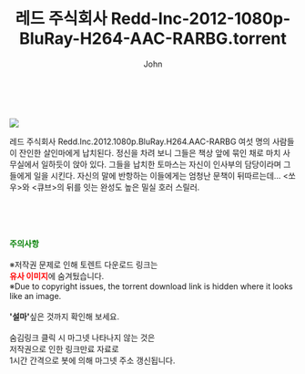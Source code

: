 ﻿---
layout: post
title:  "    레드 주식회사 Redd-Inc-2012-1080p-BluRay-H264-AAC-RARBG.torrent"
author: John
categories: [ 영화 ]
tags: [  ]
image: https://torrentrj54.com/uploadfile/full/38879f1aa56ce30527178f8b4c49723493cfcf3d.jpg 
description: "    레드 주식회사 Redd-Inc-2012-1080p-BluRay-H264-AAC-RARBG torrent 정보 공유"
toc: true
toc_sticky: true
---

<br>
<p><img src="https://torrentrj54.com/uploadfile/full/38879f1aa56ce30527178f8b4c49723493cfcf3d.jpg"/></p>
 레드 주식회사 Redd.Inc.2012.1080p.BluRay.H264.AAC-RARBG 여섯 명의 사람들이 잔인한 살인마에게 납치된다. 정신을 차려 보니 그들은 책상 앞에 묶인 채로 마치 사무실에서 일하듯이 앉아 있다. 그들을 납치한 토마스는 자신이 인사부의 담당이라며 그들에게 일을 시킨다. 자신의 말에 반항하는 이들에게는 엄청난 문책이 뒤따르는데… <쏘우>와 <큐브>의 뒤를 잇는 완성도 높은 밀실 호러 스릴러. 
    
<br><br><br>
<p data-ke-size="size16"><b><span style="color: green;">주의사항</span></b><br /><br />※저작권 문제로 인해 토렌트 다운로드 링크는<br /><b><span style="color: red;">유사 이미지</span></b>에 숨겨뒀습니다.<br />※Due to copyright issues, the torrent download link is hidden where it looks like an image.<br /><br /><b>'설마'</b>싶은 것까지 확인해 보세요.<br /><br />숨김링크 클릭 시 마그넷 나타나지 않는 것은<br />저작권으로 인한 링크만료 자료로<br />1시간 간격으로 봇에 의해 마그넷 주소 갱신됩니다.</p>
